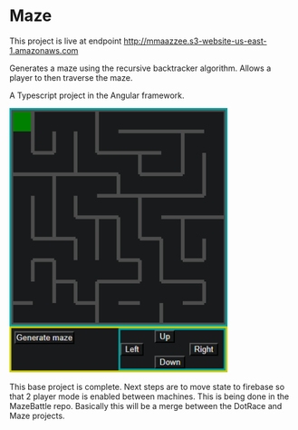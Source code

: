 # Maze

This project is live at endpoint http://mmaazzee.s3-website-us-east-1.amazonaws.com 

Generates a maze using the recursive backtracker algorithm. Allows a player to then traverse the maze.

A Typescript project in the Angular framework.

![](screenshot/screenshot.png)

This base project is complete. Next steps are to move state to firebase so that 2 player mode is enabled between machines. This is being done in the MazeBattle repo. Basically this will be a merge between the DotRace and Maze projects.
